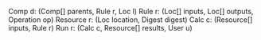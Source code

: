 Comp d: (Comp[] parents, Rule r, Loc l)
Rule r: (Loc[] inputs, Loc[] outputs, Operation op)
Resource r: (Loc location, Digest digest)
Calc c: (Resource[] inputs, Rule r)
Run r: (Calc c, Resource[] results, User u)
